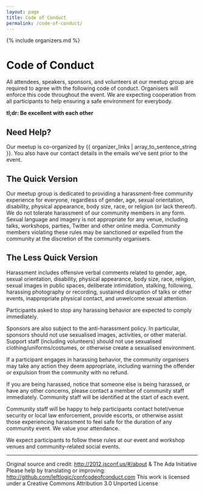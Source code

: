 ```yaml
---
layout: page
title: Code of Conduct
permalink: /code-of-conduct/
---
```


{% include organizers.md %}

# Code of Conduct

All attendees, speakers, sponsors, and volunteers at our meetup group are required
to agree with the following code of conduct. Organisers will enforce this code
throughout the event. We are expecting cooperation from all participants to
help ensuring a safe environment for everybody.

**tl;dr: Be excellent with each other**

## Need Help?

Our meetup is co-organized by {{ organizer_links | array_to_sentence_string }}.
You also have our contact details in the emails we've sent prior to the event.

## The Quick Version

Our meetup group is dedicated to providing a harassment-free community
experience for everyone, regardless of gender, age, sexual orientation,
disability, physical appearance, body size, race, or religion (or lack thereof).
We do not tolerate harassment of our community members in any form. Sexual
language and imagery is not appropriate for any venue, including
talks, workshops, parties, Twitter and other online media. Community members
violating these rules may be sanctioned or expelled from the community at the
discretion of the community organisers.

## The Less Quick Version

Harassment includes offensive verbal comments related to gender, age, sexual
orientation, disability, physical appearance, body size, race, religion, sexual
images in public spaces, deliberate intimidation, stalking, following, harassing
photography or recording, sustained disruption of talks or other events,
inappropriate physical contact, and unwelcome sexual attention.

Participants asked to stop any harassing behavior are expected to comply
immediately.

Sponsors are also subject to the anti-harassment policy. In particular,
sponsors should not use sexualised images, activities, or other material.
Support staff (including volunteers) should not use sexualised
clothing/uniforms/costumes, or otherwise create a sexualised environment.

If a participant engages in harassing behavior, the community organisers may
take any action they deem appropriate, including warning the offender or
expulsion from the community with no refund.

If you are being harassed, notice that someone else is being harassed, or have
any other concerns, please contact a member of community staff immediately.
Community staff will be identified at the start of each event.

Community staff will be happy to help participants contact hotel/venue security
or local law enforcement, provide escorts, or otherwise assist those
experiencing harassment to feel safe for the duration of any community event. We
value your attendance.

We expect participants to follow these rules at our event and workshop venues
and community-related social events.

---

Original source and credit: http://2012.jsconf.us/#/about & The Ada Initiative
Please help by translating or improving: http://github.com/leftlogic/confcodeofconduct.com
This work is licensed under a Creative Commons Attribution 3.0 Unported License
